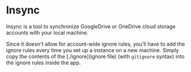 # Insync

Insync is a tool to synchronize GoogleDrive or OneDrive cloud storage accounts
with your local machine.

Since it doesn't allow for account-wide ignore rules, you'll have to add the
ignore rules every time you set up a instance on a new machine.
Simply copy the contents of the [./ignore](ignore file) (with `gitignore`
syntax) into the ignore rules inside the app.
